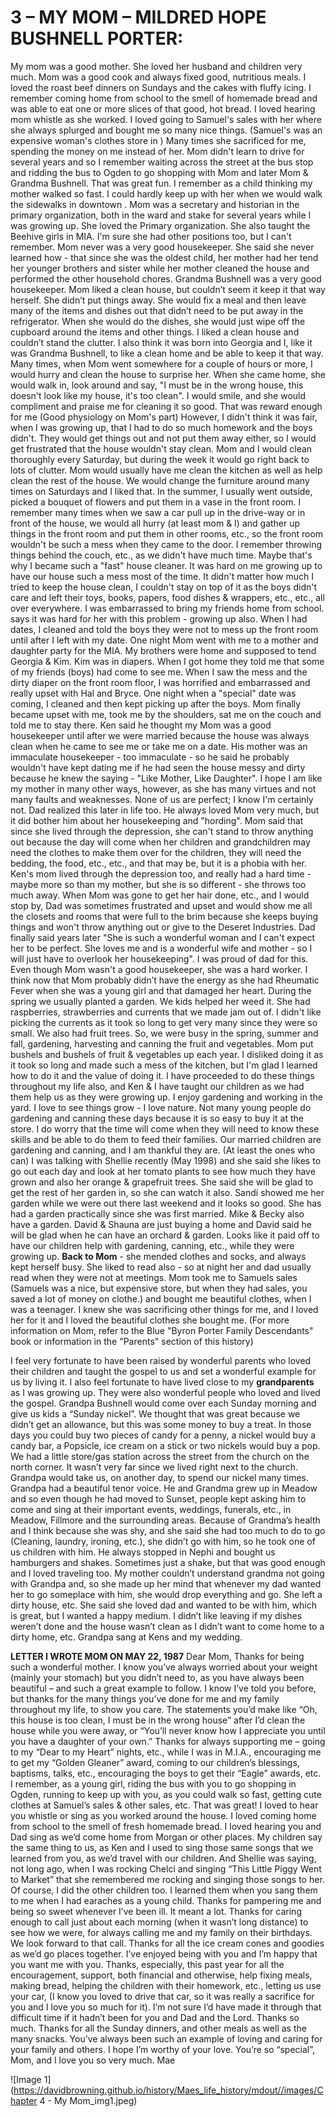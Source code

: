 # 3 – MY MOM – MILDRED HOPE BUSHNELL PORTER:
My mom was a good mother.  She loved her husband and children very much.  Mom was a good cook and always fixed good, nutritious meals. I loved the roast beef dinners on Sundays and the cakes with fluffy icing.  I remember coming home from school to the smell of homemade bread and was able to eat one or more slices of that good, hot bread.
I loved hearing mom whistle as she worked.  I loved going to Samuel's sales with her where she always splurged and bought me so many nice things.  (Samuel's was an expensive woman's clothes store in ) Many times she sacrificed for me, spending the money on me instead of her.  Mom didn't learn to drive for several years and so I remember waiting across the street at the bus stop and ridding the bus to Ogden to go shopping with Mom and later Mom & Grandma Bushnell.  That was great fun.  I remember as a child thinking my mother walked so fast.  I could hardly keep up with her when we would walk the sidewalks in downtown .
Mom was a secretary and historian in the primary organization, both in the ward and stake for several years while I was growing up.  She loved the Primary organization.  She also taught the Beehive girls in MIA.  I'm sure she had other positions too, but I can't remember.
Mom never was a very good housekeeper.  She said she never learned how - that since she was the oldest child, her mother had her tend her younger brothers and sister while her mother cleaned the house and performed the other household chores.  Grandma Bushnell was a very good housekeeper.  Mom liked a clean house, but couldn’t seem it keep it that way herself.  She didn’t put things away.  She would fix a meal and then leave many of the items and dishes out that didn’t need to be put away in the refrigerator.   When she would do the dishes, she would just wipe off the cupboard around the items and other things.   I liked a clean house and couldn’t stand the clutter.   I also think it was born into Georgia and I, like it was Grandma Bushnell, to like a clean home and be able to keep it that way.   Many times, when Mom went somewhere for a couple of hours or more, I would hurry and clean the house to surprise her.  When she came home, she would walk in, look around and say, "I must be in the wrong house, this doesn't look like my house, it's too clean".  I would smile, and she would compliment and praise me for cleaning it so good.  That was reward enough for me (Good physiology on Mom's part) However, I didn't think it was fair, when I was growing up, that I had to do so much homework and the boys didn't.  They would get things out and not put them away either, so I would get frustrated that the house wouldn't stay clean.  Mom and I would clean thoroughly every Saturday, but during the week it would go right back to lots of clutter.  Mom would usually have me clean the kitchen as well as help clean the rest of the house. We would change the furniture around many times on Saturdays and I liked that.  In the summer, I usually went outside, picked a bouquet of flowers and put them in a vase in the front room.
I remember many times when we saw a car pull up in the drive-way or in front of the house, we would all hurry (at least mom & I) and gather up things in the front room and put them in other rooms, etc., so the front room wouldn't be such a mess when they came to the door.  I remember throwing things behind the couch, etc., as we didn't have much time.  Maybe that's why I became such a "fast" house cleaner.
It was hard on me growing up to have our house such a mess most of the time.  It didn't matter how much I tried to keep the house clean, I couldn't stay on top of it as the boys didn't care and left their toys, books, papers, food dishes & wrappers, etc., etc., all over everywhere.  I was embarrassed to bring my friends home from school.   says it was hard for her with this problem - growing up also.
When I had dates, I cleaned and told the boys they were not to mess up the front room until after I left with my date.  One night Mom went with me to a mother and daughter party for the MIA.  My brothers were home and supposed to tend Georgia & Kim.  Kim was in diapers.  When I got home they told me that some of my friends (boys) had come to see me.  When I saw the mess and the dirty diaper on the front room floor, I was horrified and embarrassed and really upset with Hal and Bryce.
One night when a "special" date was coming, I cleaned and then kept picking up after the boys.  Mom finally became upset with me, took me by the shoulders, sat me on the couch and told me to stay there.
Ken said he thought my Mom was a good housekeeper until after we were married because the house was always clean when he came to see me or take me on a date.  His mother was an immaculate housekeeper - too immaculate - so he said he probably wouldn't have kept dating me if he had seen the house messy and dirty because he knew the saying - "Like Mother, Like Daughter".  I hope I am like my mother in many other ways, however, as she has many virtues and not many faults and weaknesses.  None of us are perfect; I know I'm certainly not.  Dad realized this later in life too.  He always loved Mom very much, but it did bother him about her housekeeping and "hording".  Mom said that since she lived through the depression, she can't stand to throw anything out because the day will come when her children and grandchildren may need the clothes to make them over for the children, they will need the bedding, the food, etc., etc., and that may be, but it is a phobia with her.  Ken's mom lived through the depression too, and really had a hard time - maybe more so than my mother, but she is so different - she throws too much away.
When Mom was gone to get her hair done, etc., and I would stop by, Dad was sometimes frustrated and upset and would show me all the closets and rooms that were full to the brim because she keeps buying things and won't throw anything out or give to the Deseret Industries.
Dad finally said years later "She is such a wonderful woman and I can't expect her to be perfect.  She loves me and is a wonderful wife and mother - so I will just have to overlook her housekeeping".  I was proud of dad for this.
Even though Mom wasn't a good housekeeper, she was a hard worker.  I think now that Mom probably didn’t have the energy as she had Rheumatic Fever when she was a young girl and that damaged her heart.  During the spring we usually planted a garden.  We kids helped her weed it.  She had raspberries, strawberries and currents that we made jam out of.  I didn't like picking the currents as it took so long to get very many since they were so small.  We also had fruit trees.  So, we were busy in the spring, summer and fall, gardening, harvesting and canning the fruit and vegetables.  Mom put bushels and bushels of fruit & vegetables up each year.  I disliked doing it as it took so long and made such a mess of the kitchen, but I'm glad I learned how to do it and the value of doing it.  I have proceeded to do these things throughout my life also, and Ken & I have taught our children as we had them help us as they were growing up.
I enjoy gardening and working in the yard.  I love to see things grow - I love nature.  Not many young people do gardening and canning these days because it is so easy to buy it at the store.  I do worry that the time will come when they will need to know these skills and be able to do them to feed their families.  Our married children are gardening and canning, and I am thankful they are. (At least the ones who can) I was talking with Shellie recently (May 1998) and she said she likes to go out each day and look at her tomato plants to see how much they have grown and also her orange & grapefruit trees.  She said she will be glad to get the rest of her garden in, so she can watch it also.  Sandi showed me her garden while we were out there last weekend and it looks so good.  She has had a garden practically since she was first married.  Mike & Becky also have a garden.  David & Shauna are just buying a home and David said he will be glad when he can have an orchard & garden.  Looks like it paid off to have our children help with gardening, canning, etc., while they were growing up.
**Back to Mom** - she mended clothes and socks, and always kept herself busy.  She liked to read also - so at night her and dad usually read when they were not at meetings.
Mom took me to Samuels sales (Samuels was a nice, but expensive store, but when they had sales, you saved a lot of money on clothe.) and bought me beautiful clothes, when I was a teenager.  I knew she was sacrificing other things for me, and I loved her for it and I loved the beautiful clothes she bought me.
(For more information on Mom, refer to the Blue "Byron Porter Family Descendants" book or information in the "Parents" section of this history)

I feel very fortunate to have been raised by wonderful parents who loved their children and taught the gospel to us and set a wonderful example for us by living it.  I also feel fortunate to have lived close to my **grandparents** as I was growing up.  They were also wonderful people who loved and lived the gospel.
Grandpa Bushnell would come over each Sunday morning and give us kids a “Sunday nickel”.  We thought that was great because we didn’t get an allowance, but this was some money to buy a treat.  In those days you could buy two pieces of candy for a penny, a nickel would buy a candy bar, a Popsicle, ice cream on a stick or two nickels would buy a pop.  We had a little store/gas station across the street from the church on the north corner.  It wasn’t very far since we lived right next to the church.  Grandpa would take us, on another day, to spend our nickel many times. Grandpa had a beautiful tenor voice.  He and Grandma grew up in Meadow and so even though he had moved to Sunset, people kept asking him to come and sing at their important events, weddings, funerals, etc., in Meadow, Fillmore and the surrounding areas.  Because of Grandma’s health and I think because she was shy, and she said she had too much to do to go (Cleaning, laundry, ironing, etc.), she didn’t go with him, so he took one of us children with him.  He always stopped in Nephi and bought us hamburgers and shakes.  Sometimes just a shake, but that was good enough and I loved traveling too.  My mother couldn’t understand grandma not going with Grandpa and, so she made up her mind that whenever my dad wanted her to go someplace with him, she would drop everything and go.  She left a dirty house, etc.  She said she loved dad and wanted to be with him, which is great, but I wanted a happy medium.  I didn’t like leaving if my dishes weren’t done and the house wasn’t clean as I didn’t want to come home to a dirty home, etc.  Grandpa sang at Kens and my wedding.

**LETTER I WROTE MOM ON MAY 22, 1987**
Dear Mom,
Thanks for being such a wonderful mother.  I know you’ve always worried about your weight (mainly your stomach) but you didn’t need to, as you have always been beautiful – and such a great example to follow.
I know I’ve told you before, but thanks for the many things you’ve done for me and my family throughout my life, to show you care.  The statements you’d make like “Oh, this house is too clean, I must be in the wrong house” after I’d clean the house while you were away, or “You’ll never know how I appreciate you until you have a daughter of your own.”
Thanks for always supporting me – going to my “Dear to my Heart” nights, etc., while I was in M.I.A., encouraging me to get my “Golden Gleaner” award, coming to our children’s blessings, baptisms, talks, etc., encouraging the boys to get their “Eagle” awards, etc.
I remember, as a young girl, riding the bus with you to go shopping in Ogden, running to keep up with you, as you could walk so fast, getting cute clothes at Samuel’s sales & other sales, etc. That was great!
I loved to hear you whistle or sing as you worked around the house.  I loved coming home from school to the smell of fresh homemade bread.  I loved hearing you and Dad sing as we’d come home from Morgan or other places.  My children say the same thing to us, as Ken and I used to sing those same songs that we learned from you, as we’d travel with our children.  And Shellie was saying, not long ago, when I was rocking Chelci and singing “This Little Piggy Went to Market” that she remembered me rocking and singing those songs to her.  Of course, I did the other children too.  I learned them when you sang them to me when I had earaches as a young child.
Thanks for pampering me and being so sweet whenever I’ve been ill.  It meant a lot.  Thanks for caring enough to call just about each morning (when it wasn’t long distance) to see how we were, for always calling me and my family on their birthdays. We look forward to that call.
Thanks for all the ice cream cones and goodies as we’d go places together.  I’ve enjoyed being with you and I’m happy that you want me with you.
Thanks, especially, this past year for all the encouragement, support, both financial and otherwise, help fixing meals, making bread, helping the children with their homework, etc., letting us use your car, (I know you loved to drive that car, so it was really a sacrifice for you and I love you so much for it).  I’m not sure I’d have made it through that difficult time if it hadn’t been for you and Dad and the Lord.  Thanks so much.
Thanks for all the Sunday dinners, and other meals as well as the many snacks.  You’ve always been such an example of loving and caring for your family and others.  I hope I’m worthy of your love.  You’re so “special”, Mom, and I love you so very much.          Mae


![Image 1](https://davidbrowning.github.io/history/Maes_life_history/mdout//images/Chapter 4 - My Mom_img1.jpeg)